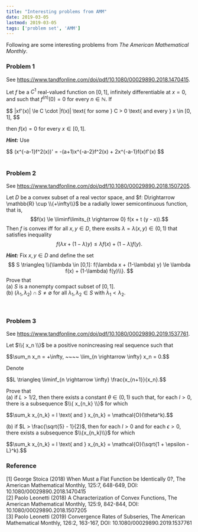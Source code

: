 ```yaml
---
title: "Interesting problems from AMM"
date: 2019-03-05
lastmod: 2019-03-05
tags: ['problem set', 'AMM']
---
```

Following are some interesting problems from _The American Mathematical Monthly_.
<!--more-->
### Problem 1
See https://www.tandfonline.com/doi/pdf/10.1080/00029890.2018.1470415.  

Let $f$ be a $C^1$ real-valued function on $[0, 1]$, infinitely differentiable at $x=0$, and such that $f^{(n)}(0) = 0$ for every $n \in \mathbb{N}$. If

<div>$$
|xf'(x)| \le C \cdot |f(x)| \text{ for some } C > 0 \text{ and every } x \in [0, 1],
$$</div>

then $f(x) = 0$ for every $x \in [0, 1]$.

__*Hint:*__
Use

<div>$$
(x^{-a-1}f^2(x))' = -(a+1)x^{-a-2}f^2(x) + 2x^{-a-1}f(x)f'(x)
$$</div>

<br>

### Problem 2
See https://www.tandfonline.com/doi/pdf/10.1080/00029890.2018.1507205.

Let $D$ be a convex subset of a real vector space, and $f: D\rightarrow \mathbb{R} \cup \\{+\infty\\}$ be a radially lower semicontinuous function, that is,
$$f(x) \le \liminf\limits_{t \rightarrow 0} f(x + t (y - x)).$$
Then $f$ is convex iff for all $x, y \in D$, there exsits $\lambda = \lambda(x, y) \in (0, 1)$ that satisfies inequality
$$f(\lambda x + (1-\lambda) y) \le \lambda f(x) + (1-\lambda) f(y).$$

__*Hint:*__
Fix $x, y \in D$ and define the set
$$ S \triangleq \\{\lambda \in [0,1]: f(\lambda x + (1-\lambda) y) \le \lambda f(x) + (1-\lambda) f(y)\\}. $$
Prove that  
(a) $S$ is a nonempty compact subset of $[0, 1]$.  
(b) $(\lambda_1, \lambda_2) \cap S \neq \emptyset$ for all $\lambda_1, \lambda_2 \in S$ with $\lambda_1 < \lambda_2$.

<br>

### Problem 3
See https://www.tandfonline.com/doi/pdf/10.1080/00029890.2019.1537761.  

Let $\\{ x_n \\}$ be a positive nonincreasing real sequence such that

<div>$$\sum_n x_n = +\infty, ~~~~ \lim_{n \rightarrow \infty} x_n = 0.$$</div>

Denote

<div>$$L \triangleq \liminf_{n \rightarrow \infty} \frac{x_{n+1}}{x_n}.$$</div>

Prove that  
(a) if $L > 1/2$, then there exists a constant $\theta \in (0, 1)$ such that, for each $l > 0$, there is a subsequence $\\{ x_{n_k} \\}$ for which

<div>$$\sum_k x_{n_k} = l \text{  and  } x_{n_k} = \mathcal{O}(\theta^k).$$</div>

(b) if $L > \frac{\sqrt{5} - 1}{2}$, then for each $l > 0$ and for each $\epsilon > 0$, there exists a subsequence $\\{x_{n_k}\\}$ for which

<div>$$\sum_k x_{n_k} = l \text{  and  } x_{n_k} = \mathcal{O}(\sqrt{1 + \epsilon - L}^k).$$</div>



### Reference
[1] George Stoica (2018) When Must a Flat Function be Identically 0?, The
American Mathematical Monthly, 125:7, 648-649, DOI: 10.1080/00029890.2018.1470415  
[2]  Paolo Leonetti (2018) A Characterization of Convex Functions, The American
Mathematical Monthly, 125:9, 842-844, DOI: 10.1080/00029890.2018.1507205  
[3] Paolo Leonetti (2019) Convergence Rates of Subseries, The American
Mathematical Monthly, 126:2, 163-167, DOI: 10.1080/00029890.2019.1537761  

